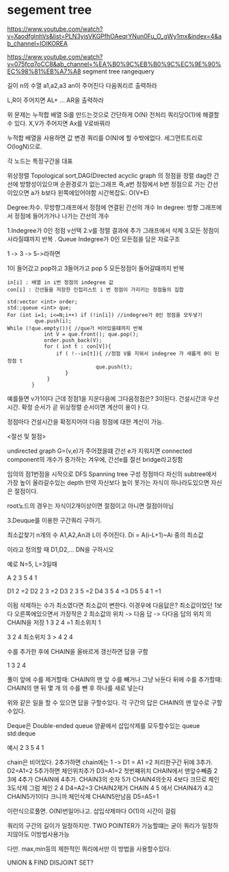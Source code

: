segement tree
===
https://www.youtube.com/watch?v=XaodfglnhVs&list=PLN3yisVKGPfhOAeqrYNun0Fu_O_gWy1mx&index=4&ab_channel=IOIKOREA

https://www.youtube.com/watch?v=075fcq7oCC8&ab_channel=%EA%B0%9C%EB%B0%9C%EC%9E%90%EC%98%81%EB%A7%A8 segment tree rangequery

길이 n의 수열 a1,a2,a3 an이 주어진다 다음쿼리르  출력하라

L,R이 주어지면 AL+ ... AR을 출력하라

위 문제는 누적합 배열 Si를 만드는것으로 간단하게 O(N) 전처리 쿼리당O(1)에 해결할 수 있다.
X,V가 주어지면 Ax를 V로바꿔라

누적합 배열을 사용하면 값 변경 쿼리를 O(N)에 할 수밖에없다.
세그먼트트리로 O(logN)으로.

각 노드는 특정구간을 대표


위상정렬
Topological sort,DAG(Directed acyclic graph 의 정점을 정렬
dag란 간선에 방향성이있으며 순환경로가 없는그래프
즉,a번 정점에서 b번 정점으로 가는 간선이있으면 a가 b보다 왼쪽에있어야함
시간복잡도: O(V+E)

Degree:차수. 무방향그래프에서 정점에 연결된 간선의 개수
In degree: 방향 그래프에서 정점에 들어가거나 나가는 간선의 개수

1.Indegree가 0인 정점 v선택
2.v를 정렬 결과에 추가 그래프에서 삭제
3.모든 정점이 사라질떄까지 반복
.
Queue Indegree가 0인 모든점을 담은 자료구조

1 -> 3 -> 5->라하면

1이 들어갔고 pop하고 3들어가고 pop 5 모든정점이 들어갈떄까지 반복


```
in[i] : 배열 in i번 정점의 indegree 값
con[i] : 간선들을 저장한 인접리스트 i 번 정점이 가리키는 정점들의 집합

std:vector <int> order;
std:;queue <int> que;
For (int i=1; i<=N;i++) if (!in[i]) //indegree가 0인 정점을 모두넣기
         que.push(i);
While (!que.empty()){ //que가 비어있을떄까지 반복
            int V = que.front(); que.pop();
            order.push_back(V);
            for ( int t : con[V]){
                if ( !--in[t]){ //정점 V를 지워서 indegree 가 새롭게 0이 된 정점 t
                             que.push(t);
                   }
             }        
        }
```        

예를들면 v가1이다 
근데 정점1을 지운다음에 그다음정점은? 3이된다. 
건설시간과 우선시간. 확정 순서가 곧 위상정렬 순서이면 계산이 용이ㅏ다.

정점마다 건설시간을 확정지어야 다음 정점에 대한 계산이 가능.


<절선 및 절점>

undirected graph G=(v,e)가 주어졌을떄 간선 e가 지워지면 connected component의 개수가
증가하는 겨우에, 간선e를 절선 bridge라고칭함

임의의 점1번점을 시작으로 DFS Spanning tree 구성
정점마다 자신의 subtree에서 가장 높이 올라갈수있는 depth
만약 자신보다 높이 못가는 자식이 하나라도있으면 자신은 절점이다.

root노드의 경우는 자식이2개이상이면 절점이고 아니면 절점이아님




3.Deuque를 이용한 구간쿼리 구하기.


최소값찾기
n개의 수 A1,A2,An과 L이 주어진다.
Di = A(i-L+1)~Ai 중의 최소값

이라고 정의할 때 D1,D2,... DN을 구하시오

예로 N=5, L=3일때

 A  2 3 5 4 1

D1 2                =2
D2 2 3               =2
D3 2 3 5             =2
D4      3 5 4          =3
D5      5 4 1         =1 

이됨
삭제하는 수가 최소였다면 최소값이 변한다. 이경우에 다음닶은?
최소값이었던 1보다 오른쪽에있으면서 가장작은 2
최소값의 위치 -> 다음 답 -> 다다음 답의 위치
의 CHAIN을 저장
1 3 2 4 =1
최소위치
1

3 2 4 
 최소위치
 3   >   4
  2     4
  
  수를 추가한 후에 CHAIN을 올바르게 갱신하면 답을 구함
  
  1 3 2 4
  
  풀이 앞에 수를 제거할때: CHAIN의 맨 앞 수를 빼거나 그냥 놔둔다
  뒤에 수를 추가할때: CHAIN의 맨 뒤 몇 개 의 수를 뺀 후 하나를 새로 넣는다
  
  위와 같은 일을 할 수 있으면 답을 구할수있다.
  각 구간의 답은 CHAIN의 맨 앞수로 구할수있다.
  
  Deque은 Double-ended queue
  양끝에서 삽입삭제를 모두할수있는 queue
  std:deque
  
  예시
  2 3 5 4 1
  
  chain은 비어있다. 
  2추가하면 chain에는 1  -> D1 = A1 =2
  처리한구간 뒤에 3추가. D2=A1=2
  5추가하면 체인위치추가 D3=A1=2
  첫번째위치 CHAIN에서 맨앞수빼줌
  2 3에 4추가 CHAIN에 4추가. CHAIN3의 숫자 5가 CHAIN4의숫자 4보다 크므로 체인3도삭제
  그럼 체인 2 4 D4=A2=3
  CHAIN2제거 CHAIN 4 5 에서 CHAIN4가 4고 CHAIN5가1이다 크니까 체인삭제
  CHAIN5만남음 D5=A5=1
  
  이런식으로풀면. O(N)번일어나고. 삽입삭제마다 O(1)의 시간이 걸림
  
  
  쿼리의 구간의 길이가 일정하지만. TWO POINTER가 가능할떄는 굳이 쿼리가 일정하지않아도 이방법사용가능
  
  다만. max,min등의 제한적인 쿼리에서만 이 방법을 사용할수있다.
  
  
  UNION & FIND
  DISJOINT SET?
  
  
